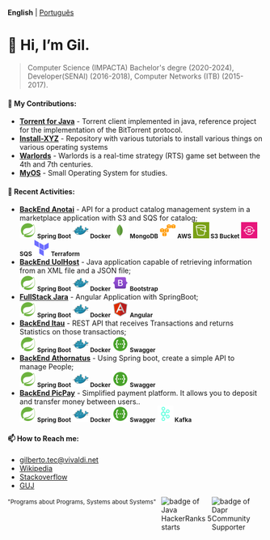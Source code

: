 __English__ | [Português](https://github.com/gilberto-009199/gilberto-009199/blob/main/README_pt_BR.md)

# 👋 Hi, I’m Gil.
> Computer Science (IMPACTA) Bachelor's degre (2020-2024), Developer(SENAI) (2016-2018), Computer Networks (ITB) (2015-2017). 

<!-- ADD INGLES AND PORTIGUES -->

<!--- [![GitHub Game of Life](https://github4life.herokuapp.com/gilberto-009199.gif?z=6)](https://github4life.herokuapp.com/gilberto-009199) -->

<!---
### 🌱 Professional Experience:

- **Full Stack Analyst in Startup,São Paulo, Brazil:** Front-end with Angular and Back-End with C#, from a marketplace and microservices with Spring Boot.
<br/><small>
        <strong>![Spring Boot](./spring16x16.svg) Spring Boot</strong> 
        <strong>![Spring Boot](./java16x16.svg) Java</strong> 
        <strong>![C#](./c-sharp16x16.svg) C#</strong> 
        <strong>![Angular](./angularjs.svg) Angular</strong>
      </small>

- **Full Stack Java Systems Analyst in Bank, São Paulo, Brazil:** Working with java web and applications.
<br/><small>
        <strong>![Spring Boot](./spring16x16.svg) Spring Boot</strong>
        <strong>![Spring Boot](./java16x16.svg) Java</strong> 
        <strong>![C#](./servelt16x16.svg) Servlet</strong>
        <strong><img src="./jsf.png" width="16" height="16"/> JSP/JSF</strong>
  </small>
-->

#### 💞️ My Contributions:

- [**Torrent for Java**](https://github.com/gilberto-009199/MyTorrent) - Torrent client implemented in java, reference project for the implementation of the BitTorrent protocol. 
- [**Install-XYZ**](https://github.com/backend-br/como-instalar-xyz) - Repository with various tutorials to install various things on various operating systems
- [**Warlords**](https://github.com/warlords2) - Warlords is a real-time strategy (RTS) game set between the 4th and 7th centuries. 
- [**MyOS**](https://github.com/gilberto-009199/MyOS) - Small Operating System for studies.

#### 🌱 Recent Activities:

- [**BackEnd Anotai**](https://github.com/gilberto-009199/desafio-anotai-backend-aws) - API for a product catalog management system in a marketplace application with S3 and SQS for catalog;
<br/><small>
        <strong>![Spring Boot](./spring16x16.svg) Spring Boot</strong>
        <strong>![Docker](./docker16x16.svg) Docker</strong>
        <strong>![Docker](./mongodb.svg) MongoDB</strong>
        <strong>![AWS](./cloud16x16.svg) AWS</strong>
        <strong>![S3](./Arch_Amazon-Simple-Storage-Service_16.svg) S3 Bucket</strong>
        <strong>![SQS](https://raw.githubusercontent.com/gilberto-009199/gilberto-009199/refs/heads/main/Arch_Amazon-Simple-Queue-Service_16.svg) SQS </strong>
        <strong>![Terraform](./terraform16x16.svg) Terraform</strong>
      </small>
- [**BackEnd UolHost**](https://github.com/gilberto-009199/desafio-uolhost-backend) - Java application capable of retrieving information from an XML file and a JSON file;
<br/><small>
        <strong>![Spring Boot](./spring16x16.svg) Spring Boot</strong>
        <strong>![Docker](./docker16x16.svg) Docker</strong>
        <strong>![Angular](./bootstrap.svg) Bootstrap</strong> 
      </small>
- [**FullStack Jara**](https://github.com/gilberto-009199/avaliacao-full-stack) - Angular Application with SpringBoot;
<br/><small>
        <strong>![Spring Boot](./spring16x16.svg) Spring Boot</strong>
        <strong>![Docker](./docker16x16.svg) Docker</strong>
        <strong>![Angular](./angularjs.svg) Angular</strong> 
      </small>
- [**BackEnd Itau**](https://github.com/gilberto-009199/desafio-itau-backend) - REST API that receives Transactions and returns Statistics on those transactions;
<br/><small>
        <strong>![Spring Boot](./spring16x16.svg) Spring Boot</strong>
        <strong>![Docker](./docker16x16.svg) Docker</strong>
        <strong>![Docker](./swagger.svg) Swagger</strong>
      </small>
- [**BackEnd Athornatus**](https://github.com/gilberto-009199/athornatus_vaga) - Using Spring boot, create a simple API to manage People;
<br/><small>
        <strong>![Spring Boot](./spring16x16.svg) Spring Boot</strong>
        <strong>![Docker](./docker16x16.svg) Docker</strong>
        <strong>![Docker](./swagger.svg) Swagger</strong>
      </small>
- [**BackEnd PicPay**](https://github.com/gilberto-009199/picpay-desafio-backend) - Simplified payment platform. It allows you to deposit and transfer money between users..
<br/><small>
        <strong>![Spring Boot](./spring16x16.svg) Spring Boot</strong>
        <strong>![Docker](./docker16x16.svg) Docker</strong>
        <strong>![Docker](./swagger.svg) Swagger</strong>
        <strong>![Docker](./kafka16x16.svg) Kafka</strong>
      </small>

#### 📫 How to Reach me:

- [gilberto.tec@vivaldi.net](mailto:gilberto.tec@vivaldi.net)
- [Wikipedia](https://pt.wikipedia.org/wiki/Especial:Contribui%C3%A7%C3%B5es/Tel_front)
- [Stackoverflow](https://stackoverflow.com/users/12253435/gil)
- [GUJ](https://www.guj.com.br/u/gil090199/activity)

<!-- [Read More]() -->

[<img alt="badge of Dapr Community Supporter" align="right" width="100" height="100" src="https://assets.holopin.io/eyJidWNrZXQiOiJob2xvcGluLWFzc2V0cyIsImtleSI6ImFzc2V0cy9jbG80MmhnanIxOTg2ODBmbWs1ZGd6Y3dyOSIsImVkaXRzIjp7InJvdGF0ZSI6bnVsbH19">](
https://www.holopin.io/@gilberto009199
)

[<img alt="badge of Java HackerRanks 5 starts" align="right" width="100" height="100" src="https://github.com/user-attachments/assets/a2a523f6-1c89-442c-92e1-cbf240910479">](
https://www.hackerrank.com/profile/gilberto_tec
)
<!--[<img alt="Count Visiteds" src="https://profile-counter.glitch.me/gilberto-009199/count.svg">](https://profile-counter.glitch.me/gilberto-009199/count.svg)
-->

<!---
gilberto-009199/gilberto-009199 is a ✨ special ✨ repository because its `README.md` (this file) appears on your GitHub profile.
You can click the Preview link to take a look at your changes.
--->
<small style="float: leaft;">"Programs about Programs, Systems about Systems"</small>
